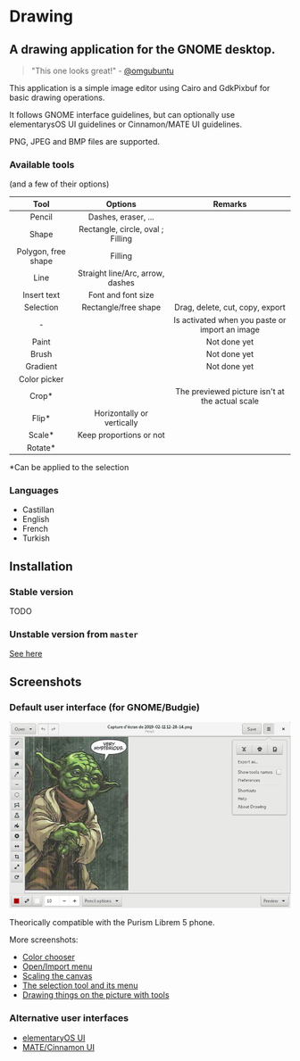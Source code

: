 # Drawing

## A drawing application for the GNOME desktop.

>"This one looks great!" - [@omgubuntu](https://twitter.com/omgubuntu/status/1085923553525010433)

This application is a simple image editor using Cairo and GdkPixbuf for basic drawing operations.

It follows GNOME interface guidelines, but can optionally use elementarysOS UI guidelines or Cinnamon/MATE UI guidelines.

PNG, JPEG and BMP files are supported.

### Available tools

(and a few of their options)

| Tool      | Options   | Remarks   |
|:---------:|:---------:|:---------:|
|Pencil     |Dashes, eraser, ...|   |
|Shape      |Rectangle, circle, oval ; Filling
|Polygon, free shape |Filling|      |
|Line       |Straight line/Arc, arrow, dashes
|Insert text|Font and font size|    |
|Selection  |Rectangle/free shape|Drag, delete, cut, copy, export
|-          |           |Is activated when you paste or import an image
|Paint      |           |Not done yet
|Brush      |           |Not done yet
|Gradient   |           |Not done yet
|Color picker|          |           |
|Crop*      |           |The previewed picture isn't at the actual scale
|Flip*      |Horizontally or vertically
|Scale*     |Keep proportions or not
|Rotate*    |           |           |

\*Can be applied to the selection

### Languages

- Castillan
- English
- French
- Turkish

## Installation

### Stable version

TODO

### Unstable version from `master`

[See here](./INSTALL_FROM_SOURCE.md)

## Screenshots

### Default user interface (for GNOME/Budgie)

![GNOME/Budgie UI](./data/screenshots/gnome_screenshot_menu.png)

Theorically compatible with the Purism Librem 5 phone.

<!-- TODO -->

More screenshots:

- [Color chooser](./data/screenshots/gnome_screenshot_colors.png)
- [Open/Import menu](./data/screenshots/gnome_screenshot_open.png)
- [Scaling the canvas](./data/screenshots/gnome_screenshot_scale.png)
- [The selection tool and its menu](./data/screenshots/gnome_screenshot_selection.png)
- [Drawing things on the picture with tools](./data/screenshots/gnome_screenshot_tools.png)

### Alternative user interfaces

- [elementaryOS UI](./data/screenshots/elementary_screenshot.png)
- [MATE/Cinnamon UI](./data/screenshots/mate_screenshot_text.png)
